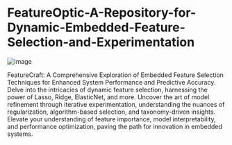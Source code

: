 # FeatureOptic-A-Repository-for-Dynamic-Embedded-Feature-Selection-and-Experimentation

![image](https://github.com/aminebkk/FeatureOptic-A-Repository-for-Dynamic-Embedded-Feature-Selection-and-Experimentation/assets/68397537/d33f5597-b4a7-44a5-b027-e06ae66da543)


FeatureCraft: A Comprehensive Exploration of Embedded Feature Selection Techniques for Enhanced System Performance and Predictive Accuracy. Delve into the intricacies of dynamic feature selection, harnessing the power of Lasso, Ridge, ElasticNet, and more. Uncover the art of model refinement through iterative experimentation, understanding the nuances of regularization, algorithm-based selection, and taxonomy-driven insights. Elevate your understanding of feature importance, model interpretability, and performance optimization, paving the path for innovation in embedded systems.
